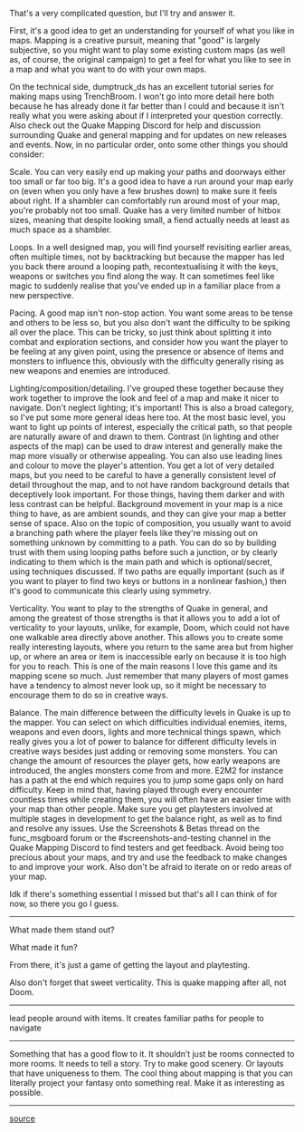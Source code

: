 That's a very complicated question, but I'll try and answer it.

First, it's a good idea to get an understanding for yourself of what you like in maps. Mapping is a creative pursuit, meaning that "good" is largely subjective, so you might want to play some existing custom maps (as well as, of course, the original campaign) to get a feel for what you like to see in a map and what you want to do with your own maps.

On the technical side, dumptruck_ds has an excellent tutorial series for making maps using TrenchBroom. I won't go into more detail here both because he has already done it far better than I could and because it isn't really what you were asking about if I interpreted your question correctly. Also check out the Quake Mapping Discord for help and discussion surrounding Quake and general mapping and for updates on new releases and events. Now, in no particular order, onto some other things you should consider:

Scale. You can very easily end up making your paths and doorways either too small or far too big. It's a good idea to have a run around your map early on (even when you only have a few brushes down) to make sure it feels about right. If a shambler can comfortably run around most of your map, you're probably not too small. Quake has a very limited number of hitbox sizes, meaning that despite looking small, a fiend actually needs at least as much space as a shambler.

Loops. In a well designed map, you will find yourself revisiting earlier areas, often multiple times, not by backtracking but because the mapper has led you back there around a looping path, recontextualising it with the keys, weapons or switches you find along the way. It can sometimes feel like magic to suddenly realise that you've ended up in a familiar place from a new perspective.

Pacing. A good map isn't non-stop action. You want some areas to be tense and others to be less so, but you also don't want the difficulty to be spiking all over the place. This can be tricky, so just think about splitting it into combat and exploration sections, and consider how you want the player to be feeling at any given point, using the presence or absence of items and monsters to influence this, obviously with the difficulty generally rising as new weapons and enemies are introduced.

Lighting/composition/detailing. I've grouped these together because they work together to improve the look and feel of a map and make it nicer to navigate. Don't neglect lighting; it's important! This is also a broad category, so I've put some more general ideas here too. At the most basic level, you want to light up points of interest, especially the critical path, so that people are naturally aware of and drawn to them. Contrast (in lighting and other aspects of the map) can be used to draw interest and generally make the map more visually or otherwise appealing. You can also use leading lines and colour to move the player's attention. You get a lot of very detailed maps, but you need to be careful to have a generally consistent level of detail throughout the map, and to not have random background details that deceptively look important. For those things, having them darker and with less contrast can be helpful. Background movement in your map is a nice thing to have, as are ambient sounds, and they can give your map a better sense of space. Also on the topic of composition, you usually want to avoid a branching path where the player feels like they're missing out on something unknown by committing to a path. You can do so by building trust with them using looping paths before such a junction, or by clearly indicating to them which is the main path and which is optional/secret, using techniques discussed. If two paths are equally important (such as if you want to player to find two keys or buttons in a nonlinear fashion,) then it's good to communicate this clearly using symmetry.

Verticality. You want to play to the strengths of Quake in general, and among the greatest of those strengths is that it allows you to add a lot of verticality to your layouts, unlike, for example, Doom, which could not have one walkable area directly above another. This allows you to create some really interesting layouts, where you return to the same area but from higher up, or where an area or item is inaccessible early on because it is too high for you to reach. This is one of the main reasons I love this game and its mapping scene so much. Just remember that many players of most games have a tendency to almost never look up, so it might be necessary to encourage them to do so in creative ways.

Balance. The main difference between the difficulty levels in Quake is up to the mapper. You can select on which difficulties individual enemies, items, weapons and even doors, lights and more technical things spawn, which really gives you a lot of power to balance for different difficulty levels in creative ways besides just adding or removing some monsters. You can change the amount of resources the player gets, how early weapons are introduced, the angles monsters come from and more. E2M2 for instance has a path at the end which requires you to jump some gaps only on hard difficulty. Keep in mind that, having played through every encounter countless times while creating them, you will often have an easier time with your map than other people. Make sure you get playtesters involved at multiple stages in development to get the balance right, as well as to find and resolve any issues. Use the Screenshots & Betas thread on the func_msgboard forum or the #screenshots-and-testing channel in the Quake Mapping Discord to find testers and get feedback. Avoid being too precious about your maps, and try and use the feedback to make changes to and improve your work. Also don't be afraid to iterate on or redo areas of your map.

Idk if there's something essential I missed but that's all I can think of for now, so there you go I guess.

---

What made them stand out?

What made it fun?

From there, it's just a game of getting the layout and playtesting.

Also don't forget that sweet verticality. This is quake mapping after all, not Doom.

---

lead people around with items. It creates familiar paths for people to navigate

---

Something that has a good flow to it. It shouldn’t just be rooms connected to more rooms. It needs to tell a story. Try to make good scenery. Or layouts that have uniqueness to them. The cool thing about mapping is that you can literally project your fantasy onto something real. Make it as interesting as possible.

---

[source](https://www.reddit.com/r/quake/comments/hxoy0k/what_makes_a_good_quake_map/)
